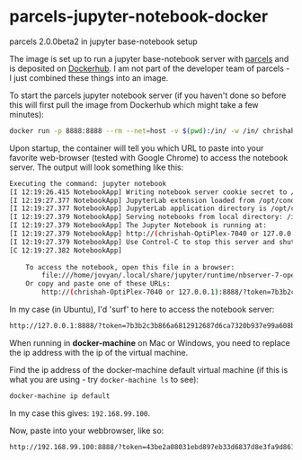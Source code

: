 # parcels-jupyter-notebook-docker
parcels 2.0.0beta2 in jupyter base-notebook setup

The image is set up to run a jupyter base-notebook server with [parcels](http://oceanparcels.org/) and is deposited on [Dockerhub](https://cloud.docker.com/repository/docker/chrishah/parcels-jupyter-notebook). I am not part of the developer team of parcels - I just combined these things into an image.

To start the parcels jupyter notebook server (if you haven't done so before this will first pull the image from Dockerhub which might take a few minutes):
```bash
docker run -p 8888:8888 --rm --net=host -v $(pwd):/in/ -w /in/ chrishah/parcels-jupyter-notebook:2.0.0beta2
```

Upon startup, the container will tell you which URL to paste into your favorite web-browser (tested with Google Chrome) to access the notebook server. The output will look something like this:
```bash
Executing the command: jupyter notebook
[I 12:19:26.415 NotebookApp] Writing notebook server cookie secret to /home/jovyan/.local/share/jupyter/runtime/notebook_cookie_secret
[I 12:19:27.377 NotebookApp] JupyterLab extension loaded from /opt/conda/lib/python3.7/site-packages/jupyterlab
[I 12:19:27.377 NotebookApp] JupyterLab application directory is /opt/conda/share/jupyter/lab
[I 12:19:27.379 NotebookApp] Serving notebooks from local directory: /in
[I 12:19:27.379 NotebookApp] The Jupyter Notebook is running at:
[I 12:19:27.379 NotebookApp] http://(chrishah-OptiPlex-7040 or 127.0.0.1):8888/?token=7b3b2c3b866a6812912687d6ca7320b937e99a608b53c5e1
[I 12:19:27.379 NotebookApp] Use Control-C to stop this server and shut down all kernels (twice to skip confirmation).
[C 12:19:27.382 NotebookApp] 
    
    To access the notebook, open this file in a browser:
        file:///home/jovyan/.local/share/jupyter/runtime/nbserver-7-open.html
    Or copy and paste one of these URLs:
        http://(chrishah-OptiPlex-7040 or 127.0.0.1):8888/?token=7b3b2c3b866a6812912687d6ca7320b937e99a608b53c5e1
```

In my case (in Ubuntu), I'd 'surf' to here to access the notebook server:
```bash
http://127.0.0.1:8888/?token=7b3b2c3b866a6812912687d6ca7320b937e99a608b53c5e1
```



When running in __docker-machine__ on Mac or Windows, you need to replace the ip address with the ip of the virtual machine.

Find the ip address of the docker-machine default virtual machine (if this is what you are using - try `docker-machine ls` to see):
```bash
docker-machine ip default
```

In my case this gives: `192.168.99.100`.

Now, paste into your webbrowser, like so:
```bash
http://192.168.99.100:8888/?token=43be2a08031ebd897eb33d6837d8e3fa9d8614a8d11ade6
```
